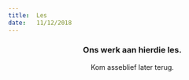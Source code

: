 ```yaml
---
title:  Les
date:   11/12/2018
---
```


### <center>Ons werk aan hierdie les.</center>
<center>Kom asseblief later terug.</center>